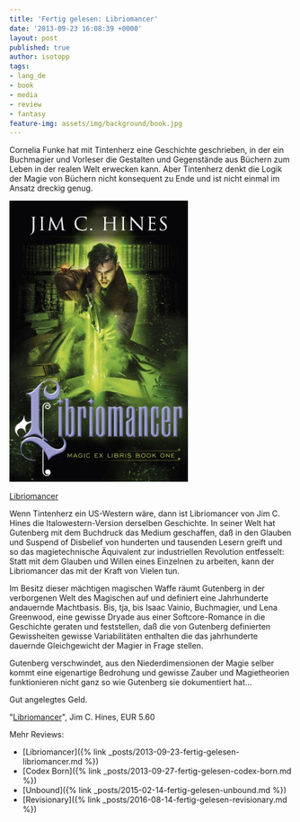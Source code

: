```yaml
---
title: 'Fertig gelesen: Libriomancer'
date: '2013-09-23 16:08:39 +0000'
layout: post
published: true
author: isotopp
tags:
- lang_de
- book
- media
- review
- fantasy
feature-img: assets/img/background/book.jpg
---
```

Cornelia Funke hat mit Tintenherz eine Geschichte geschrieben, in der ein Buchmagier und Vorleser die Gestalten und Gegenstände aus Büchern zum Leben in der realen Welt erwecken kann. Aber Tintenherz denkt die Logik der Magie von Büchern nicht konsequent zu Ende und ist nicht einmal im Ansatz dreckig genug.

[![](/uploads/2013/09/libriomancer.jpg)](https://www.amazon.de/Libriomancer-Magic-Ex-Libris-English-ebook/dp/B0855W41M5)

[Libriomancer](https://www.amazon.de/Libriomancer-Magic-Ex-Libris-English-ebook/dp/B0855W41M5)

Wenn Tintenherz ein US-Western wäre, dann ist Libriomancer von Jim C. Hines die Italowestern-Version derselben Geschichte. In seiner Welt hat Gutenberg mit dem Buchdruck das Medium geschaffen, daß in den Glauben und Suspend of Disbelief von hunderten und tausenden Lesern greift und so das magietechnische Äquivalent zur industriellen Revolution entfesselt: Statt mit dem Glauben und Willen eines Einzelnen zu arbeiten, kann der Libriomancer das mit der Kraft von Vielen tun.

Im Besitz dieser mächtigen magischen Waffe räumt Gutenberg in der verborgenen Welt des Magischen auf und definiert eine Jahrhunderte andauernde Machtbasis. Bis, tja, bis Isaac Vainio, Buchmagier, und Lena Greenwood, eine gewisse Dryade aus einer Softcore-Romance in die Geschichte geraten und feststellen, daß die von Gutenberg definierten Gewissheiten gewisse Variabilitäten enthalten die das jahrhunderte dauernde Gleichgewicht der Magier in Frage stellen.

Gutenberg verschwindet, aus den Niederdimensionen der Magie selber kommt eine eigenartige Bedrohung und gewisse Zauber und Magietheorien funktionieren nicht ganz so wie Gutenberg sie dokumentiert hat...

Gut angelegtes Geld.

"[Libriomancer](https://www.amazon.de/Libriomancer-Magic-Ex-Libris-English-ebook/dp/B0855W41M5)", Jim C. Hines, EUR 5.60

Mehr Reviews:
- [Libriomancer]({% link _posts/2013-09-23-fertig-gelesen-libriomancer.md %})
- [Codex Born]({% link _posts/2013-09-27-fertig-gelesen-codex-born.md %})
- [Unbound]({% link _posts/2015-02-14-fertig-gelesen-unbound.md %})
- [Revisionary]({% link _posts/2016-08-14-fertig-gelesen-revisionary.md %})
